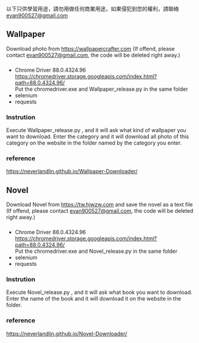 以下只供學習用途，請勿用做任何商業用途，如果侵犯到您的權利，請聯絡 evan900527@gmail.com
## Wallpaper
Download photo from https://wallpapercrafter.com (If offend, please contact evan900527@gmail.com, the code will be deleted right away.)
### 
- Chrome Driver 88.0.4324.96 <br>
  https://chromedriver.storage.googleapis.com/index.html?path=88.0.4324.96/ <br>
  Put the   chromedriver.exe   and   Wallpaper_release.py   in the same folder
- selenium
- requests
### Instrution
Execute   Wallpaper_release.py  , and it will ask what kind of wallpaper you want to download. Enter the category and it will download all photo of this category on the website in the folder named by the category you enter.
### reference
https://neverlandlin.github.io/Wallpaper-Downloader/

## Novel
Download Novel from https://tw.hjwzw.com and save the novel as a text file (If offend, please contact evan900527@gmail.com, the code will be deleted right away.)
### 
- Chrome Driver 88.0.4324.96 <br>
  https://chromedriver.storage.googleapis.com/index.html?path=88.0.4324.96/ <br>
  Put the   chromedriver.exe   and   Novel_release.py   in the same folder
- selenium
- requests
### Instrution
Execute  Novel_release.py  , and it will ask what book you want to download. Enter the name of the book and it will download it on the website in the folder.
### reference
https://neverlandlin.github.io/Novel-Downloader/

